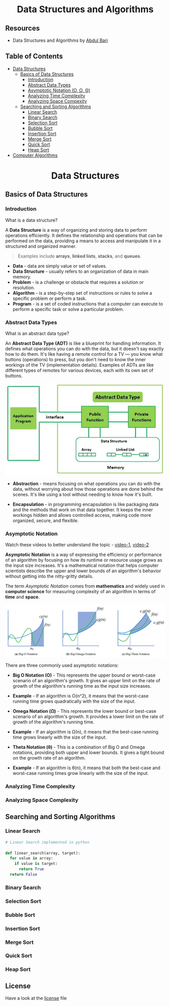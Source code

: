 <!-- <p align="center"><strong>Lecture Notes • Source Code • Resources • by @Shavkatjon-O</strong></p> -->

<!-- <p align="center">Your must-have cheat sheet on Data Structures and Algorithms! 🚀</p> -->

<!-- > Welcome to the Data Structures and Algorithms repository! This repository contains lecture notes and source code implementations of various data structures and algorithms in C++, Java, and Python. -->

<!-- **Made by** [Shavkatjon-O](https://github.com/Shavkatjon-O) ⚡️ -->

<h1 align="center">Data Structures and Algorithms</h1>

<!-- ![Data Structures and Computer Algorithms](images/dsa-main.png) -->

<!-- ![Line](images/line.png) -->

## Resources

- Data Structures and Algorithms by [Abdul Bari](https://www.youtube.com/watch?v=0IAPZzGSbME&list=PLAXnLdrLnQpRcveZTtD644gM9uzYqJCwr)

## Table of Contents

- [Data Structures](#data-structures)
  - [Basics of Data Structures](#basics-of-data-structures)
    - [Introduction](#introduction)
    - [Abstract Data Types](#abstract-data-types)
    - [Asymptotic Notation (O, Ω, Θ)](#asymptotic-notation)
    - [Analyzing Time Complexity](#analyzing-time-complexity)
    - [Analyzing Space Compexity](#analyzing-space-complexity)
  - [Searching and Sorting Algorithms](#searching-and-sorting-algorithms)
    - [Linear Search](#linear-search)
    - [Binary Search](#binary-search)
    - [Selection Sort](#selection-sort)
    - [Bubble Sort](#bubble-sort)
    - [Insertion Sort](#insertion-sort)
    - [Merge Sort](#merge-sort)
    - [Quick Sort](#quick-sort)
    - [Heap Sort](#heap-sort)
- [Computer Algorithms](#computer-algorithms)

<!-- ![Line](images/line.png) -->

<h1 align="center">Data Structures</h1>

<!-- ![Data Structures](images/data-structures-1.png) -->

<!-- ![Line](images/line.png) -->

## Basics of Data Structures

### Introduction

What is a data structure?

A **Data Structure** is a way of organizing and storing data to perform operations efficiently. It defines the relationship and operations that can be performed on the data, providing a means to access and manipulate it in a structured and organized manner.

> Examples include **arrays**, **linked lists**, **stacks**, and **queues**.

- **Data** - data are simply value or set of values.
- **Data Structure** - usually refers to an organization of data in main memory.
- **Problem** - is a challenge or obstacle that requires a solution or resolution.
- **Algorithm** - is a step-by-step set of instructions or rules to solve a specific problem or perform a task.
- **Program** - is a set of coded instructions that a computer can execute to perform a specific task or solve a particular problem.

### Abstract Data Types

What is an abstract data type?

An **Abstract Data Type (ADT)** is like a blueprint for handling information. It defines what operations you can do with the data, but it doesn't say exactly how to do them. It's like having a remote control for a TV — you know what buttons (operations) to press, but you don't need to know the inner workings of the TV (implementation details). Examples of ADTs are like different types of remotes for various devices, each with its own set of buttons.

![ADT](images/abstract-data-types.webp)

- **Abstraction** - means focusing on what operations you can do with the data, without worrying about how those operations are done behind the scenes. It's like using a tool without needing to know how it's built.

- **Encapsulation** - in programming encapsulation is like packaging data and the methods that work on that data together. It keeps the inner workings hidden and allows controlled access, making code more organized, secure, and flexible.

### Asymptotic Notation

Watch these videos to better understand the topic - [video-1](https://www.youtube.com/watch?v=A03oI0znAoc&t=427s), [video-2](https://www.youtube.com/watch?v=Nd0XDY-jVHs)

**Asymptotic Notation** is a way of expressing the efficiency or performance of an algorithm by focusing on how its runtime or resource usage grows as the input size increases. It's a mathematical notation that helps computer scientists describe the upper and lower bounds of an algorithm's behavior without getting into the nitty-gritty details.

The term *Asymptotic Notation* comes from **mathematics** and widely used in **computer science** for measuring complexity of an algorithm in terms of **time** and **space**.

![Asymptotic Notation](images/asymptotic-notation.png)

There are three commonly used asymptotic notations:

- **Big O Notation (O)** - This represents the upper bound or worst-case scenario of an algorithm's growth. It gives an upper limit on the rate of growth of the algorithm's running time as the input size increases.

- **Example** - If an algorithm is O(n^2), it means that the worst-case running time grows quadratically with the size of the input.

- **Omega Notation (Ω)** - This represents the lower bound or best-case scenario of an algorithm's growth. It provides a lower limit on the rate of growth of the algorithm's running time.

- **Example** - If an algorithm is Ω(n), it means that the best-case running time grows linearly with the size of the input.

- **Theta Notation (θ)** - This is a combination of Big O and Omega notations, providing both upper and lower bounds. It gives a tight bound on the growth rate of an algorithm.

- **Example** - If an algorithm is θ(n), it means that both the best-case and worst-case running times grow linearly with the size of the input.

### Analyzing Time Complexity
### Analyzing Space Complexity

## Searching and Sorting Algorithms

### Linear Search

```python
# Linear Search implemented in python

def linear_search(array, target):
  for value in array:
    if value is target:
      return True
  return False
```

### Binary Search
### Selection Sort
### Bubble Sort
### Insertion Sort
### Merge Sort
### Quick Sort
### Heap Sort


<!-- ![Line](images/line.png) -->

## License
Have a look at the [license](https://github.com/Shavkatjon-O/dsa-lecture-notes/blob/main/LICENSE) file